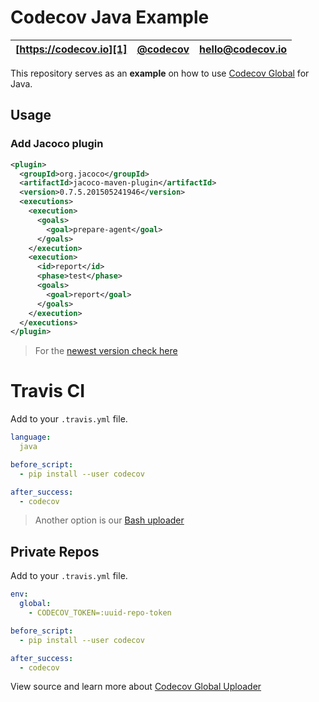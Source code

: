 Codecov Java Example
====================

| [https://codecov.io][1] | [@codecov][2] | [hello@codecov.io][3] |
| ----------------------- | ------------- | --------------------- |

This repository serves as an **example** on how to use [Codecov Global][4] for Java.

## Usage


### Add Jacoco plugin
```xml
<plugin>
  <groupId>org.jacoco</groupId>
  <artifactId>jacoco-maven-plugin</artifactId>
  <version>0.7.5.201505241946</version>
  <executions>
    <execution>
      <goals>
        <goal>prepare-agent</goal>
      </goals>
    </execution>
    <execution>
      <id>report</id>
      <phase>test</phase>
      <goals>
        <goal>report</goal>
      </goals>
    </execution>
  </executions>
</plugin>
```
> For the [newest version check here](http://www.eclemma.org/jacoco/)


# Travis CI

Add to your `.travis.yml` file.
```yml
language:
  java

before_script:
  - pip install --user codecov

after_success:
  - codecov
```

> Another option is our [Bash uploader](https://github.com/codecov/codecov-bash)

## Private Repos

Add to your `.travis.yml` file.
```yml
env:
  global:
    - CODECOV_TOKEN=:uuid-repo-token

before_script:
  - pip install --user codecov

after_success:
  - codecov
```

View source and learn more about [Codecov Global Uploader][4]

[1]: https://codecov.io/
[2]: https://twitter.com/codecov
[3]: mailto:hello@codecov.io
[4]: https://github.com/codecov/codecov-python
